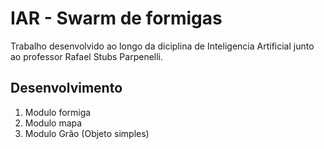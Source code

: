 # IAR - Swarm de formigas

Trabalho desenvolvido ao longo da diciplina de Inteligencia Artificial junto ao professor Rafael Stubs Parpenelli.

## Desenvolvimento

1. Modulo formiga
2. Modulo mapa
3. Modulo Grão (Objeto simples)